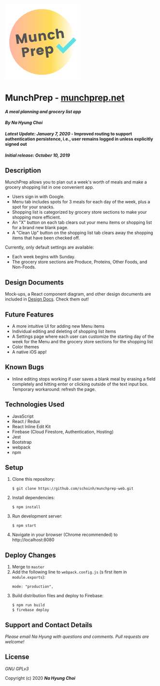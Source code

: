 <img src="./src/assets/images/Logo.png" alt="MunchPrep Logo" width="250"/>

# MunchPrep - [munchprep.net](https://munchprep.net)

#### _A meal planning and grocery list app_
#### _By **Na Hyung Choi**_
#### _Latest Update: January 7, 2020_ - Improved routing to support authentication persistence, i.e., user remains logged in unless explicitly signed out
#### _Initial release: October 10, 2019_


## Description
MunchPrep allows you to plan out a week's worth of meals and make a grocery shopping list in one convenient app.

* Users sign in with Google.
* Menu tab includes spots for 3 meals for each day of the week, plus a spot for your snacks.
* Shopping list is categorized by grocery store sections to make your shopping more efficient.
* An "X" button on each tab clears out your menu items or shopping list for a brand new blank page.
* A "Clean Up" button on the shopping list tab clears away the shopping items that have been checked off.

Currently, only default settings are available:
* Each week begins with Sunday.
* The grocery store sections are Produce, Proteins, Other Foods, and Non-Foods.

## Design Documents
Mock-ups, a React component diagram, and other design documents are included in [Design Docs](Design-Docs.md). Check them out!

## Future Features
* A more intuitive UI for adding new Menu items
* Individual editing and deleting of shopping list items
* A Settings page where each user can customize the starting day of the week for the Menu and the grocery store sections for the shopping list
* Color themes
* A native iOS app!

## Known Bugs
* Inline editing stops working if user saves a blank meal by erasing a field completely and hitting enter or clicking outside of the text input box. Temporary workaround: refresh the page.

## Technologies Used
* JavaScript
* React / Redux
* React Inline Edit Kit
* Firebase (Cloud Firestore, Authentication, Hosting)
* Jest
* Bootstrap
* webpack
* npm

## Setup

1. Clone this repository:
    ```
    $ git clone https://github.com/schoinh/munchprep-web.git
    ```
2. Install dependencies:
    ```
    $ npm install
    ```
3. Run development server:
    ```
    $ npm start
    ```
4. Navigate in your browser (Chrome recommended) to http://localhost:8080

## Deploy Changes

1. Merge to `master`
2. Add the following line to `webpack.config.js` (s first item in `module.exports`):
    ```
    mode: "production",
    ```
3. Build distribution files and deploy to Firebase:
    ```
    $ npm run build
    $ firebase deploy 
    ```

## Support and Contact Details

_Please email Na Hyung with questions and comments. Pull requests are welcome!_

## License

_GNU GPLv3_

Copyright (c) 2020 **_Na Hyung Choi_**

